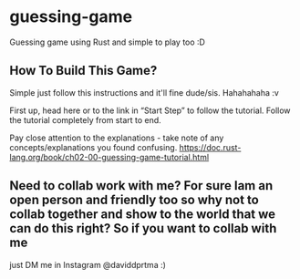 # guessing-game
Guessing game using Rust and simple to play too :D

## How To Build This Game?
Simple just follow this instructions and it'll fine dude/sis. Hahahahaha :v

First up, head here or to the link in “Start Step” to follow the tutorial. Follow the tutorial completely from start to end. 

Pay close attention to the explanations - take note of any concepts/explanations you found confusing. https://doc.rust-lang.org/book/ch02-00-guessing-game-tutorial.html

## Need to collab work with me? For sure Iam an open person and friendly too so why not to collab together and show to the world that we can do this right? So if you want to collab with me 
just DM me in Instagram @daviddprtma :)
